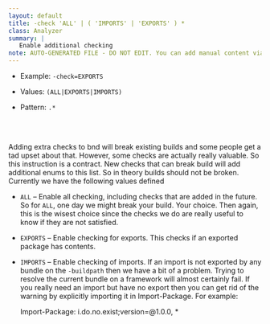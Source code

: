 ```yaml
---
layout: default
title: -check 'ALL' | ( 'IMPORTS' | 'EXPORTS' ) *
class: Analyzer
summary: |
   Enable additional checking
note: AUTO-GENERATED FILE - DO NOT EDIT. You can add manual content via same filename in ext folder. 
---
```


- Example: `-check=EXPORTS`

- Values: `(ALL|EXPORTS|IMPORTS)`

- Pattern: `.*`

<!-- Manual content from: ext/check.md --><br /><br />

Adding extra checks to bnd will break existing builds and some people get a tad upset about that. However, some checks are actually really valuable. So this instruction is a contract. New checks that can break build will add additional enums to this list. So in theory builds should not be broken. Currently we have the following values defined

* `ALL` – Enable all checking, including checks that are added in the future. So for `ALL`, one day we might break your build. Your choice. Then again, this is the wisest choice since the checks we do are really useful to know if they are not satisfied.
* `EXPORTS` – Enable checking for exports. This checks if an exported package has contents.
* `IMPORTS` – Enable checking of imports. If an import is not exported by any bundle on the `-buildpath` then we have a bit of a problem. Trying to resolve the current bundle on a framework will almost certainly fail. If you really need an import but have no export then you can get rid of the warning by explicitly importing it in Import-Package. For example:

	Import-Package: i.do.no.exist;version=@1.0.0, *
